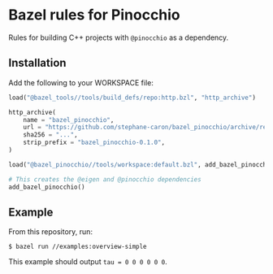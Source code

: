 # Bazel rules for Pinocchio

Rules for building C++ projects with ``@pinocchio`` as a dependency.

## Installation

Add the following to your WORKSPACE file:

```python
load("@bazel_tools//tools/build_defs/repo:http.bzl", "http_archive")

http_archive(
    name = "bazel_pinocchio",
    url = "https://github.com/stephane-caron/bazel_pinocchio/archive/refs/tags/0.1.0.tar.gz",
    sha256 = "...",
    strip_prefix = "bazel_pinocchio-0.1.0",
)

load("@bazel_pinocchio//tools/workspace:default.bzl", add_bazel_pinocchio = "add_default_repositories")

# This creates the @eigen and @pinocchio dependencies
add_bazel_pinocchio()
```

## Example

From this repository, run:

```console
$ bazel run //examples:overview-simple
```

This example should output ``tau = 0 0 0 0 0 0``.
